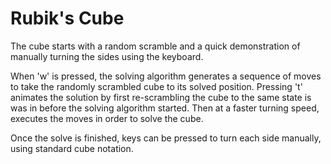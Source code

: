 # Rubik's Cube

The cube starts with a random scramble and a quick demonstration of manually turning the sides using the keyboard.

When 'w' is pressed, the solving algorithm generates a sequence of moves to take the randomly scrambled cube to its solved position. Pressing 't' animates the solution by first re-scrambling the cube to the same state is was in before the solving algorithm started. Then at a faster turning speed, executes the moves in order to solve the cube.

Once the solve is finished, keys can be pressed to turn each side manually, using standard cube notation. 